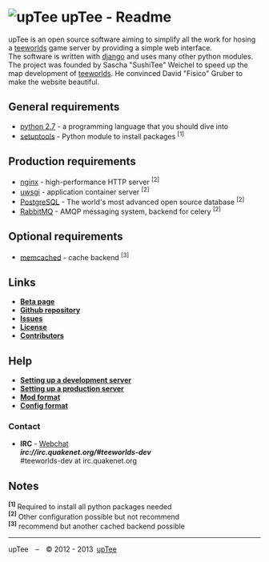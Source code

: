![upTee](https://raw.github.com/upTee/upTee/master/uptee/static/simpleblue/img/logo_75.png)
upTee - Readme
=============================
upTee is an open source software aiming to simplify all the work for hosing a [teeworlds](https://teeworlds.com) game server by providing a simple web interface.    
The software is written with [django](https://www.djangoproject.com/) and uses many other python modules.    
The project was founded by Sascha "SushiTee" Weichel to speed up the map development of [teeworlds](https://teeworlds.com). He convinced David "Fisico" Gruber to make the website beautiful.

General requirements
--------------------
* [python 2.7](http://www.python.org/) - a programming language that you should dive into
* [setuptools](http://pypi.python.org/pypi/setuptools) - Python module to install packages <sup>[1]</sup>

Production requirements
-----------------------
* [nginx](http://nginx.org/) - high-performance HTTP server <sup>[2]</sup>
* [uwsgi](http://projects.unbit.it/uwsgi/) - application container server <sup>[2]</sup>
* [PostgreSQL](http://www.postgresql.org/) - The world's most advanced open source database <sup>[2]</sup>
* [RabbitMQ](http://www.rabbitmq.com/) - AMQP messaging system, backend for celery <sup>[2]</sup>

Optional requirements
---------------------
* [memcached](http://memcached.org/) - cache backend <sup>[3]</sup>

Links
-----
* __[Beta page](http://uptee.teesites.net)__
* __[Github repository](https://github.com/upTee/upTee/)__
* __[Issues](https://github.com/upTee/upTee/issues)__
* __[License](https://github.com/upTee/upTee/blob/master/LICENSE)__
* __[Contributors](https://github.com/upTee/upTee/blob/master/CONTRIBUTORS.md)__

Help
-----
* __[Setting up a development server](https://github.com/upTee/upTee/blob/master/docs/development_server.md)__
* __[Setting up a production server](https://github.com/upTee/upTee/blob/master/docs/production_server.md)__
* __[Mod format](https://github.com/upTee/upTee/blob/master/docs/mod_format.md)__
* __[Config format](https://github.com/upTee/upTee/blob/master/docs/config_format.md)__

### Contact
* __IRC__ - [Webchat](http://webchat.quakenet.org/?channels=teeworlds-dev)<br>___irc://irc.quakenet.org/#teeworlds-dev___<br>#teeworlds-dev at irc.quakenet.org

Notes
-----
__<sup>[1]</sup>__ Required to install all python packages needed<br>
__<sup>[2]</sup>__ Other configuration possible but not recommend<br>
__<sup>[3]</sup>__ recommend but another cached backend possible

-----

upTee – © 2012 - 2013 [upTee](http://uptee.teesites.net/about/)

